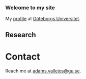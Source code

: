 ### Welcome to my site


My [profile](https://cmb.gu.se/english/about_us/staff?languageId=100001&userId=xvalad) at [Göteborgs Universitet](www.gu.se).

## Research

# Contact

Reach me at [adams.vallejos@gu.se](adams.vallejos@gu.se).
